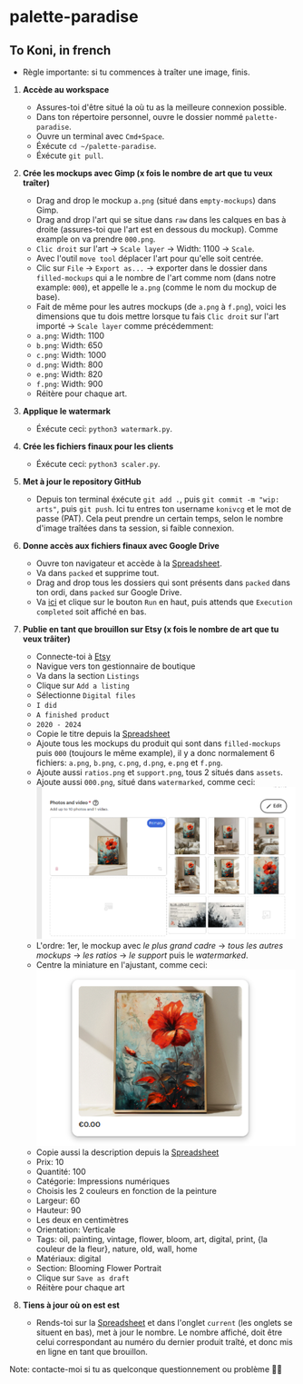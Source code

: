 # palette-paradise

## To Koni, in french

- Règle importante: si tu commences à traîter une image, finis.

1. **Accède au workspace**
    - Assures-toi d'être situé la où tu as la meilleure connexion possible.
    - Dans ton répertoire personnel, ouvre le dossier nommé `palette-paradise`.
    - Ouvre un terminal avec `Cmd+Space`.
    - Éxécute `cd ~/palette-paradise`.
    - Éxécute `git pull`.

2. **Crée les mockups avec Gimp (x fois le nombre de art que tu veux traîter)**
    - Drag and drop le mockup `a.png` (situé dans `empty-mockups`) dans Gimp.
    - Drag and drop l'art qui se situe dans `raw` dans les calques en bas à droite (assures-toi que l'art est en dessous du mockup). Comme example on va prendre `000.png`.
    - `Clic droit` sur l'art -> `Scale layer` -> Width: 1100 -> `Scale`.
    - Avec l'outil `move tool` déplacer l'art pour qu'elle soit centrée.
    - Clic sur `File` -> `Export as...` -> exporter dans le dossier dans `filled-mockups` qui a le nombre de l'art comme nom (dans notre example: `000`), et appelle le `a.png` (comme le nom du mockup de base).
    - Fait de même pour les autres mockups (de `a.png` à `f.png`), voici les dimensions que tu dois mettre lorsque tu fais `Clic droit` sur l'art importé -> `Scale layer` comme précédemment:
    - `a.png`: Width: 1100
    - `b.png`: Width: 650
    - `c.png`: Width: 1000
    - `d.png`: Width: 800
    - `e.png`: Width: 820
    - `f.png`: Width: 900
    - Réitère pour chaque art.

3. **Applique le watermark**
    - Éxécute ceci: `python3 watermark.py`.

4. **Crée les fichiers finaux pour les clients**
    - Éxécute ceci: `python3 scaler.py`.

5. **Met à jour le repository GitHub**
    - Depuis ton terminal éxécute `git add .`, puis `git commit -m "wip: arts"`, puis `git push`. Ici tu entres ton username `konivcg` et le mot de passe (PAT). Cela peut prendre un certain temps, selon le nombre d'image traîtées dans ta session, si faible connexion.

6. **Donne accès aux fichiers finaux avec Google Drive**
    - Ouvre ton navigateur et accède à la [Spreadsheet](https://drive.google.com/drive/folders/1oDoOEjw5nxofDgovINPy6_TfF2lNLuYr).
    - Va dans `packed` et supprime tout.
    - Drag and drop tous les dossiers qui sont présents dans `packed` dans ton ordi, dans `packed` sur Google Drive.
    - Va [ici](https://script.google.com/home/projects/1V3AETZRo3WM-g3F79eNMSf9k1WG_soUgJGKfwsrwqrlam10kmaV3yuHD/edit) et clique sur le bouton `Run` en haut, puis attends que `Execution completed` soit affiché en bas.

7. **Publie en tant que brouillon sur Etsy (x fois le nombre de art que tu veux trâiter)**
    - Connecte-toi à [Etsy](https://www.etsy.com)
    - Navigue vers ton gestionnaire de boutique
    - Va dans la section `Listings`
    - Clique sur `Add a listing`
    - Sélectionne `Digital files`
    - `I did`
    - `A finished product`
    - `2020 - 2024`
    - Copie le titre depuis la [Spreadsheet](https://docs.google.com/spreadsheets/d/19dRz6FGXgXrKYPCkff_JlIWvXSlYTGwhcw0zfCBOgq4/edit#gid=0)
    - Ajoute tous les mockups du produit qui sont dans `filled-mockups` puis `000` (toujours le même example), il y a donc normalement 6 fichiers: `a.png`, `b.png`, `c.png`, `d.png`, `e.png` et `f.png`.
    - Ajoute aussi `ratios.png` et `support.png`, tous 2 situés dans `assets`.
    - Ajoute aussi `000.png`, situé dans `watermarked`, comme ceci:
    ![Images](./readme/pics.png)
    - L'ordre: 1er, le mockup avec _le plus grand cadre_ -> _tous les autres mockups_ -> _les ratios_ -> _le support_ puis le _watermarked_.
    - Centre la miniature en l'ajustant, comme ceci:
    ![Images](./readme/thumbnail.png)
    - Copie aussi la description depuis la [Spreadsheet](https://docs.google.com/spreadsheets/d/19dRz6FGXgXrKYPCkff_JlIWvXSlYTGwhcw0zfCBOgq4/edit#gid=0)
    - Prix: 10
    - Quantité: 100
    - Catégorie: Impressions numériques
    - Choisis les 2 couleurs en fonction de la peinture
    - Largeur: 60
    - Hauteur: 90
    - Les deux en centimètres
    - Orientation: Verticale
    - Tags: oil, painting, vintage, flower, bloom, art, digital, print, {la couleur de la fleur}, nature, old, wall, home
    - Matériaux: digital
    - Section: Blooming Flower Portrait
    - Clique sur `Save as draft`
    - Réitère pour chaque art

8. **Tiens à jour où on est est**
    - Rends-toi sur la [Spreadsheet](https://docs.google.com/spreadsheets/d/19dRz6FGXgXrKYPCkff_JlIWvXSlYTGwhcw0zfCBOgq4/edit#gid=1292170829) et dans l'onglet `current` (les onglets se situent en bas), met à jour le nombre. Le nombre affiché, doit être celui correspondant au numéro du dernier produit traîté, et donc mis en ligne en tant que brouillon.

Note: contacte-moi si tu as quelconque questionnement ou problème 🖖🖖

